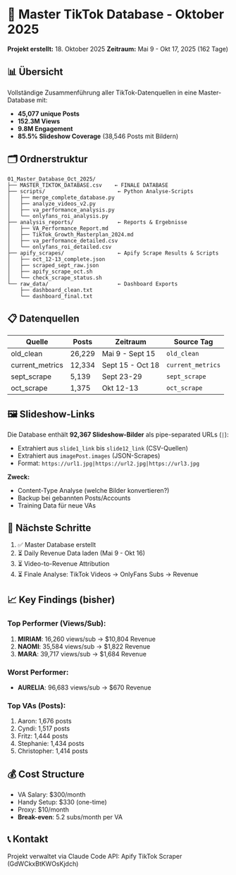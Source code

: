 # 🎯 Master TikTok Database - Oktober 2025

**Projekt erstellt:** 18. Oktober 2025
**Zeitraum:** Mai 9 - Okt 17, 2025 (162 Tage)

## 📊 Übersicht

Vollständige Zusammenführung aller TikTok-Datenquellen in eine Master-Database mit:
- **45,077 unique Posts**
- **152.3M Views**
- **9.8M Engagement**
- **85.5% Slideshow Coverage** (38,546 Posts mit Bildern)

## 🗂️ Ordnerstruktur

```
01_Master_Database_Oct_2025/
├── MASTER_TIKTOK_DATABASE.csv    ← FINALE DATABASE
├── scripts/                       ← Python Analyse-Scripts
│   ├── merge_complete_database.py
│   ├── analyze_videos_v2.py
│   ├── va_performance_analysis.py
│   └── onlyfans_roi_analysis.py
├── analysis_reports/              ← Reports & Ergebnisse
│   ├── VA_Performance_Report.md
│   ├── TikTok_Growth_Masterplan_2024.md
│   ├── va_performance_detailed.csv
│   └── onlyfans_roi_detailed.csv
├── apify_scrapes/                 ← Apify Scrape Results & Scripts
│   ├── oct_12-13_complete.json
│   ├── scraped_sept_raw.json
│   ├── apify_scrape_oct.sh
│   └── check_scrape_status.sh
└── raw_data/                      ← Dashboard Exports
    ├── dashboard_clean.txt
    └── dashboard_final.txt
```

## 📋 Datenquellen

| Quelle | Posts | Zeitraum | Source Tag |
|--------|-------|----------|------------|
| old_clean | 26,229 | Mai 9 - Sept 15 | `old_clean` |
| current_metrics | 12,334 | Sept 15 - Oct 18 | `current_metrics` |
| sept_scrape | 5,139 | Sept 23-29 | `sept_scrape` |
| oct_scrape | 1,375 | Okt 12-13 | `oct_scrape` |

## 🖼️ Slideshow-Links

Die Database enthält **92,367 Slideshow-Bilder** als pipe-separated URLs (`|`):
- Extrahiert aus `slide1_link` bis `slide12_link` (CSV-Quellen)
- Extrahiert aus `imagePost.images` (JSON-Scrapes)
- Format: `https://url1.jpg|https://url2.jpg|https://url3.jpg`

**Zweck:**
- Content-Type Analyse (welche Bilder konvertieren?)
- Backup bei gebannten Posts/Accounts
- Training Data für neue VAs

## 🎯 Nächste Schritte

1. ✅ Master Database erstellt
2. ⏳ Daily Revenue Data laden (Mai 9 - Okt 16)
3. ⏳ Video-to-Revenue Attribution
4. ⏳ Finale Analyse: TikTok Videos → OnlyFans Subs → Revenue

## 📈 Key Findings (bisher)

### Top Performer (Views/Sub):
1. **MIRIAM**: 16,260 views/sub → $10,804 Revenue
2. **NAOMI**: 35,584 views/sub → $1,822 Revenue
3. **MARA**: 39,717 views/sub → $1,684 Revenue

### Worst Performer:
- **AURELIA**: 96,683 views/sub → $670 Revenue

### Top VAs (Posts):
1. Aaron: 1,676 posts
2. Cyndi: 1,517 posts
3. Fritz: 1,444 posts
4. Stephanie: 1,434 posts
5. Christopher: 1,414 posts

## 💰 Cost Structure

- VA Salary: $300/month
- Handy Setup: $330 (one-time)
- Proxy: $10/month
- **Break-even**: 5.2 subs/month per VA

## 📞 Kontakt

Projekt verwaltet via Claude Code
API: Apify TikTok Scraper (GdWCkxBtKWOsKjdch)
